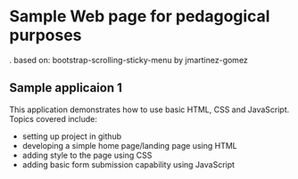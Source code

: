 # Sample Web page for pedagogical purposes

. based on: bootstrap-scrolling-sticky-menu by jmartinez-gomez

## Sample applicaion 1
This application demonstrates how to use basic HTML, CSS and JavaScript.
Topics covered include:
* setting up project in github
* developing a simple home page/landing page using HTML
* adding style to the page using CSS
* adding basic form submission capability using JavaScript
